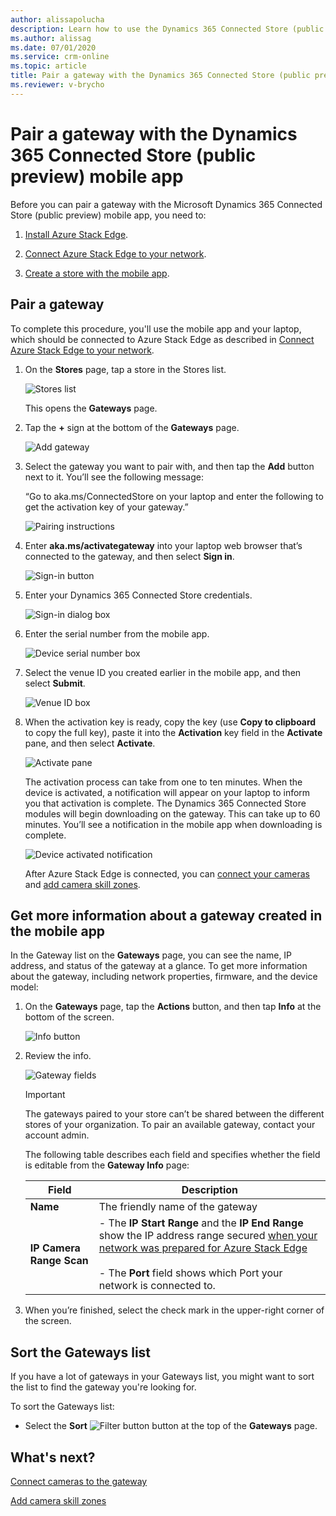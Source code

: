 ```yaml
---
author: alissapolucha
description: Learn how to use the Dynamics 365 Connected Store (public preview) mobile app to pair a gateway so you can connect LP cameras.
ms.author: alissag
ms.date: 07/01/2020
ms.service: crm-online
ms.topic: article
title: Pair a gateway with the Dynamics 365 Connected Store (public preview) mobile app
ms.reviewer: v-brycho
---
```


# Pair a gateway with the Dynamics 365 Connected Store (public preview) mobile app

Before you can pair a gateway with the Microsoft Dynamics 365 Connected Store (public preview) mobile app, you need to:

1. [Install Azure Stack Edge](ase-install.md).

2. [Connect Azure Stack Edge to your network](ase-connect.md).

3. [Create a store with the mobile app](mobile-app-create-store.md).

## Pair a gateway

To complete this procedure, you'll use the mobile app and your laptop, which should be connected to Azure Stack Edge as described in [Connect Azure Stack Edge to your network](ase-connect.md).

1.	On the **Stores** page, tap a store in the Stores list. 

    ![Stores list](media/stores-list.PNG "Stores list")
    
    This opens the **Gateways** page. 
 
2.	Tap the **+** sign at the bottom of the **Gateways** page.

    ![Add gateway](media/add-gateway.PNG "Add gateway")

3.	Select the gateway you want to pair with, and then tap the **Add** button next to it. You’ll see the following message: 

    “Go to aka.ms/ConnectedStore on your laptop and enter the following <serial number> to get the activation key of your gateway.”

    ![Pairing instructions](media/pairing-instructions.PNG "Pairing instructions")

4.	Enter **aka.ms/activategateway** into your laptop web browser that’s connected to the gateway, and then select **Sign in**.

    ![Sign-in button](media/sign-in.PNG "Sign-in button")
 
5.	Enter your Dynamics 365 Connected Store credentials.

    ![Sign-in dialog box](media/credentials.PNG "Sign-in dialog box")
 
6.	Enter the serial number from the mobile app.
 
    ![Device serial number box](media/security-number.PNG "Device serial number box")
 
7.	Select the venue ID you created earlier in the mobile app, and then select **Submit**.

    ![Venue ID box](media/venue-id.PNG "Venue ID box")
 
8.	When the activation key is ready, copy the key (use **Copy to clipboard** to copy the full key), paste it into the **Activation** key field in the **Activate** pane, and then select **Activate**.

    ![Activate pane](media/ase-activate-pane.PNG "Activate pane")
 
    The activation process can take from one to ten minutes. When the device is activated, a notification will appear on your laptop to inform you that activation is complete. The Dynamics 365 Connected Store modules will begin downloading on the gateway. This can take up to 60 minutes. You’ll see a notification in the mobile app when downloading is complete.

    ![Device activated notification](media/device-activated.PNG "Device activated notification")
 
    After Azure Stack Edge is connected, you can [connect your cameras](mobile-app-add-cameras.md) and [add camera skill zones](mobile-app-add-camera-skill-zones.md). 

## Get more information about a gateway created in the mobile app

In the Gateway list on the **Gateways** page, you can see the name, IP address, and status of the gateway at a glance. To get more information about the gateway, including network properties, firmware, and the device model:

1.	On the **Gateways** page, tap the **Actions** button, and then tap **Info** at the bottom of the screen.

    ![Info button](media/gateway-info.PNG "Info button")
 
2.	Review the info.

    ![Gateway fields](media/gateway-fields.PNG "Gateway fields")
 
    > [!IMPORTANT]
    > The gateways paired to your store can’t be shared between the different stores of your organization. To pair an available gateway, contact your account admin.
   
    The following table describes each field and specifies whether the field is editable from the **Gateway Info** page:

    |Field|Description|
    |--------------|------------------------------------------------------------|
    |**Name**|The friendly name of the gateway|
    |**IP Camera Range Scan**|- The **IP Start Range** and the **IP End Range** show the IP address range secured [when your network was prepared for Azure Stack Edge](ase-install.md)<br><br>- The **Port** field shows which Port your network is connected to.|
       
4.	When you’re finished, select the check mark in the upper-right corner of the screen.
  
## Sort the Gateways list

If you have a lot of gateways in your Gateways list, you might want to sort the list to find the gateway you're looking for. 

To sort the Gateways list:

- Select the **Sort** ![Filter button](media/filter-button.PNG "Filter button") button at the top of the **Gateways** page.

## What's next?

[Connect cameras to the gateway](mobile-app-add-cameras.md)

[Add camera skill zones](mobile-app-add-camera-skill-zones.md)
